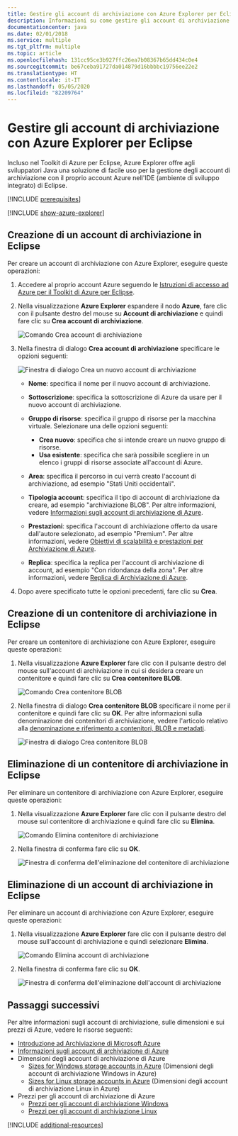 ```yaml
---
title: Gestire gli account di archiviazione con Azure Explorer per Eclipse
description: Informazioni su come gestire gli account di archiviazione di Azure con Azure Explorer per Eclipse.
documentationcenter: java
ms.date: 02/01/2018
ms.service: multiple
ms.tgt_pltfrm: multiple
ms.topic: article
ms.openlocfilehash: 131cc95ce3b927ffc26ea7b08367b65dd434c0e4
ms.sourcegitcommit: be67ceba91727da014879d16bbbbc19756ee22e2
ms.translationtype: HT
ms.contentlocale: it-IT
ms.lasthandoff: 05/05/2020
ms.locfileid: "82209764"
---
```

# <a name="manage-storage-accounts-by-using-the-azure-explorer-for-eclipse"></a>Gestire gli account di archiviazione con Azure Explorer per Eclipse

Incluso nel Toolkit di Azure per Eclipse, Azure Explorer offre agli sviluppatori Java una soluzione di facile uso per la gestione degli account di archiviazione con il proprio account Azure nell'IDE (ambiente di sviluppo integrato) di Eclipse.

[!INCLUDE [prerequisites](includes/prerequisites.md)]

[!INCLUDE [show-azure-explorer](includes/show-azure-explorer.md)]

## <a name="create-a-storage-account-in-eclipse"></a>Creazione di un account di archiviazione in Eclipse

Per creare un account di archiviazione con Azure Explorer, eseguire queste operazioni:

1. Accedere al proprio account Azure seguendo le [Istruzioni di accesso ad Azure per il Toolkit di Azure per Eclipse](/azure/developer/java/toolkit-for-eclipse/sign-in-instructions).

1. Nella visualizzazione **Azure Explorer** espandere il nodo **Azure**, fare clic con il pulsante destro del mouse su **Account di archiviazione** e quindi fare clic su **Crea account di archiviazione**.

   ![Comando Crea account di archiviazione][CS01]

1. Nella finestra di dialogo **Crea account di archiviazione** specificare le opzioni seguenti:

   ![Finestra di dialogo Crea un nuovo account di archiviazione][CS02]

   * **Nome**: specifica il nome per il nuovo account di archiviazione.

   * **Sottoscrizione**: specifica la sottoscrizione di Azure da usare per il nuovo account di archiviazione.

   * **Gruppo di risorse**: specifica il gruppo di risorse per la macchina virtuale. Selezionare una delle opzioni seguenti:
      * **Crea nuovo**: specifica che si intende creare un nuovo gruppo di risorse.
      * **Usa esistente**: specifica che sarà possibile scegliere in un elenco i gruppi di risorse associate all'account di Azure.

   * **Area**: specifica il percorso in cui verrà creato l'account di archiviazione, ad esempio "Stati Uniti occidentali".

   * **Tipologia account**: specifica il tipo di account di archiviazione da creare, ad esempio "archiviazione BLOB". Per altre informazioni, vedere [Informazioni sugli account di archiviazione di Azure].

   * **Prestazioni**: specifica l'account di archiviazione offerto da usare dall'autore selezionato, ad esempio "Premium". Per altre informazioni, vedere [Obiettivi di scalabilità e prestazioni per Archiviazione di Azure].

   * **Replica**: specifica la replica per l'account di archiviazione di account, ad esempio "Con ridondanza della zona". Per altre informazioni, vedere [Replica di Archiviazione di Azure].

1. Dopo avere specificato tutte le opzioni precedenti, fare clic su **Crea**.

## <a name="create-a-storage-container-in-eclipse"></a>Creazione di un contenitore di archiviazione in Eclipse

Per creare un contenitore di archiviazione con Azure Explorer, eseguire queste operazioni:

1. Nella visualizzazione **Azure Explorer** fare clic con il pulsante destro del mouse sull'account di archiviazione in cui si desidera creare un contenitore e quindi fare clic su **Crea contenitore BLOB**.

   ![Comando Crea contenitore BLOB][CC01]

1. Nella finestra di dialogo **Crea contenitore BLOB** specificare il nome per il contenitore e quindi fare clic su **OK**. Per altre informazioni sulla denominazione dei contenitori di archiviazione, vedere l'articolo relativo alla [denominazione e riferimento a contenitori, BLOB e metadati].

   ![Finestra di dialogo Crea contenitore BLOB][CC02]

## <a name="delete-a-storage-container-in-eclipse"></a>Eliminazione di un contenitore di archiviazione in Eclipse

Per eliminare un contenitore di archiviazione con Azure Explorer, eseguire queste operazioni:

1. Nella visualizzazione **Azure Explorer** fare clic con il pulsante destro del mouse sul contenitore di archiviazione e quindi fare clic su **Elimina**.

   ![Comando Elimina contenitore di archiviazione][DC01]

1. Nella finestra di conferma fare clic su **OK**.

   ![Finestra di conferma dell'eliminazione del contenitore di archiviazione][DC02]

## <a name="delete-a-storage-account-in-eclipse"></a>Eliminazione di un account di archiviazione in Eclipse

Per eliminare un account di archiviazione con Azure Explorer, eseguire queste operazioni:

1. Nella visualizzazione **Azure Explorer** fare clic con il pulsante destro del mouse sull'account di archiviazione e quindi selezionare **Elimina**.

   ![Comando Elimina account di archiviazione][DS01]

1. Nella finestra di conferma fare clic su **OK**.

   ![Finestra di conferma dell'eliminazione dell'account di archiviazione][DS02]

## <a name="next-steps"></a>Passaggi successivi

Per altre informazioni sugli account di archiviazione, sulle dimensioni e sui prezzi di Azure, vedere le risorse seguenti:

* [Introduzione ad Archiviazione di Microsoft Azure]
* [Informazioni sugli account di archiviazione di Azure]
* Dimensioni degli account di archiviazione di Azure
  * [Sizes for Windows storage accounts in Azure] (Dimensioni degli account di archiviazione Windows in Azure)
  * [Sizes for Linux storage accounts in Azure] (Dimensioni degli account di archiviazione Linux in Azure)
* Prezzi per gli account di archiviazione di Azure
  * [Prezzi per gli account di archiviazione Windows]
  * [Prezzi per gli account di archiviazione Linux]

[!INCLUDE [additional-resources](includes/additional-resources.md)]

<!-- URL List -->

[Introduzione ad Archiviazione di Microsoft Azure]: /azure/storage/common/storage-introduction
[Informazioni sugli account di archiviazione di Azure]: /azure/storage/storage-create-storage-account
[Replica di Archiviazione di Azure]: /azure/storage/storage-redundancy
[Obiettivi di scalabilità e prestazioni per Archiviazione di Azure]: /azure/storage/storage-scalability-targets
[Denominazione e riferimento a contenitori, BLOB e metadati]: https://go.microsoft.com/fwlink/?LinkId=255555

[Sizes for Windows storage accounts in Azure]: /azure/virtual-machines/virtual-machines-windows-sizes (Dimensioni degli account di archiviazione Windows in Azure)
[Sizes for Linux storage accounts in Azure]: /azure/virtual-machines/virtual-machines-linux-sizes (Dimensioni degli account di archiviazione Linux in Azure)
[Prezzi per gli account di archiviazione Windows]: https://azure.microsoft.com/pricing/details/virtual-machines/windows/
[Prezzi per gli account di archiviazione Linux]: https://azure.microsoft.com/pricing/details/virtual-machines/linux/

<!-- IMG List -->

[CS01]: media/managing-storage-accounts-using-azure-explorer/CS01.png
[CS02]: media/managing-storage-accounts-using-azure-explorer/CS02.png
[CC01]: media/managing-storage-accounts-using-azure-explorer/CC01.png
[CC02]: media/managing-storage-accounts-using-azure-explorer/CC02.png

[DS01]: media/managing-storage-accounts-using-azure-explorer/DS01.png
[DS02]: media/managing-storage-accounts-using-azure-explorer/DS02.png
[DC01]: media/managing-storage-accounts-using-azure-explorer/DC01.png
[DC02]: media/managing-storage-accounts-using-azure-explorer/DC02.png
